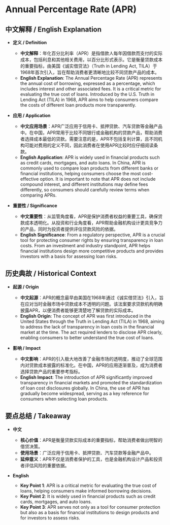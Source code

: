 # Annual Percentage Rate (APR)

## 中文解释 / English Explanation

* **定义 / Definition**  
  - **中文解释**：年化百分比利率（APR）是指借款人每年因借款而支付的实际成本，包括利息和其他相关费用，以百分比形式表示。它是衡量贷款成本的重要指标，由美国《诚实借贷法》（Truth in Lending Act, TILA）于1968年首次引入，旨在帮助消费者更清晰地比较不同贷款产品的成本。  
  - **English Explanation**: The Annual Percentage Rate (APR) represents the annual cost of borrowing, expressed as a percentage, which includes interest and other associated fees. It is a critical metric for evaluating the true cost of loans. Introduced by the U.S. Truth in Lending Act (TILA) in 1968, APR aims to help consumers compare the costs of different loan products more transparently.

* **应用 / Application**  
  - **中文应用场景**：APR广泛应用于信用卡、抵押贷款、汽车贷款等金融产品中。在中国，APR常用于比较不同银行或金融机构的贷款产品，帮助消费者选择成本最低的贷款。需要注意的是，APR不包括复利计算，且不同机构可能对费用的定义不同，因此消费者在使用APR比较时应仔细阅读条款。  
  - **English Application**: APR is widely used in financial products such as credit cards, mortgages, and auto loans. In China, APR is commonly used to compare loan products from different banks or financial institutions, helping consumers choose the most cost-effective option. It is important to note that APR does not include compound interest, and different institutions may define fees differently, so consumers should carefully review terms when comparing APRs.

* **重要性 / Significance**  
  - **中文重要性**：从监管角度看，APR是保护消费者权益的重要工具，确保贷款成本透明化。从投资和行业角度看，APR帮助金融机构设计更具竞争力的产品，同时为投资者提供评估贷款风险的依据。  
  - **English Significance**: From a regulatory perspective, APR is a crucial tool for protecting consumer rights by ensuring transparency in loan costs. From an investment and industry standpoint, APR helps financial institutions design more competitive products and provides investors with a basis for assessing loan risks.

## 历史典故 / Historical Context

* **起源 / Origin**  
  - **中文起源**：APR的概念最早由美国在1968年通过《诚实借贷法》引入，旨在应对当时金融市场中贷款成本不透明的问题。该法案要求贷款机构明确披露APR，以便消费者能够更清楚地了解贷款的实际成本。  
  - **English Origin**: The concept of APR was first introduced in the United States through the Truth in Lending Act (TILA) in 1968, aiming to address the lack of transparency in loan costs in the financial market at the time. The act required lenders to disclose APR clearly, enabling consumers to better understand the true cost of loans.

* **影响 / Impact**  
  - **中文影响**：APR的引入极大地改善了金融市场的透明度，推动了全球范围内对贷款成本披露的标准化。在中国，APR的应用逐渐普及，成为消费者选择贷款产品的重要参考指标。  
  - **English Impact**: The introduction of APR significantly improved transparency in financial markets and promoted the standardization of loan cost disclosures globally. In China, the use of APR has gradually become widespread, serving as a key reference for consumers when selecting loan products.

## 要点总结 / Takeaway

* **中文**  
  - **核心价值**：APR是衡量贷款实际成本的重要指标，帮助消费者做出明智的借贷决策。  
  - **使用场景**：广泛应用于信用卡、抵押贷款、汽车贷款等金融产品中。  
  - **延伸意义**：APR不仅是消费者保护的工具，也是金融机构设计产品和投资者评估风险的重要依据。

* **English**  
  - **Key Point 1**: APR is a critical metric for evaluating the true cost of loans, helping consumers make informed borrowing decisions.  
  - **Key Point 2**: It is widely used in financial products such as credit cards, mortgages, and auto loans.  
  - **Key Point 3**: APR serves not only as a tool for consumer protection but also as a basis for financial institutions to design products and for investors to assess risks.